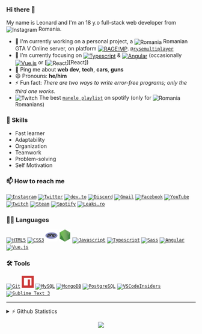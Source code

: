 ### Hi there 👋

My name is Leonard and I'm an 18 y.o full-stack web developer from <img src="https://github.com/LeonardSSH/LeonardSSH/blob/master/romania.png" alt="Instagram" width="26" align="center"> Romania.

- 🏢 I'm currently working on a personal project, a <img src="https://github.com/LeonardSSH/LeonardSSH/blob/master/romania.png" alt="Romania" width="26" align="center"> Romanian GTA V Online server, on platform [<img src="https://github.com/LeonardSSH/LeonardSSH/blob/master/ragemp.png" alt="RAGE:MP" width="20" align="center">][RAGEMP]. [`@rysemultiplayer`]
- 🌱 I’m currently focusing on [<img src="https://github.com/LeonardSSH/LeonardSSH/blob/master/typescript.svg" alt="Typescript" width="26" align="center">][TS] & [<img src="https://github.com/LeonardSSH/LeonardSSH/blob/master/angular.svg" alt="Angular" width="28" align="center">][Angular] (occasionally [<img src="https://github.com/LeonardSSH/LeonardSSH/blob/master/vue.svg" alt="Vue.js" width="26" align="center">][Vue.js] or [<img src="https://github.com/LeonardSSH/LeonardSSH/blob/master/react.svg" alt="React" width="24" align="center">][React])
- 💬 Ping me about **web dev**, **tech**, **cars**, **guns**
- 😄 Pronouns: **he/him**
- ⚡️ Fun fact: *There are two ways to write error-free programs; only the third one works.*
- <img src="https://github.com/LeonardSSH/LeonardSSH/blob/master/spotify.svg" alt="Twitch" width="24" align="center"> The best [`manele playlist`] on spotify (only for <img src="https://github.com/LeonardSSH/LeonardSSH/blob/master/romania.png" alt="Romania" width="26" align="center"> Romanians)

<!--   - A multi purpose, open source [<img src="https://github.com/LeonardSSH/LeonardSSH/blob/master/discord.svg" alt="Discord" width="26" align="center">][`discord`] bot. You can find all related repos [`@TheValetBot`]. -->

<!--
#### 🥅 2020 Goals: 
   - [ ] Contribute more to Open Source projects
   - [ ] Make my own framework for the [`@TheValetBot`]
   - [ ] Finish [`@TheValetBot`] 😂
   - [ ] Learn [<img src="https://github.com/LeonardSSH/LeonardSSH/blob/master/typescript.svg" alt="Typescript" width="26" align="center">][TS] & [<img src="https://github.com/LeonardSSH/LeonardSSH/blob/master/angular.svg" alt="Angular" width="32" align="center">][Angular]
   - [ ] Learn more about API
   - [ ] Make the basic systems required for the GTA V Server [`@rysemultiplayer`]
-->
   
### 🌟 Skills
   - Fast learner
   - Adaptability
   - Organization
   - Teamwork
   - Problem-solving
   - Self Motivation

### 📫 How to reach me
<code>[<img src="https://github.com/LeonardSSH/LeonardSSH/blob/master/instagram.svg" alt="Instagram" width="32px">][Instagram]</code>
<code>[<img src="https://github.com/LeonardSSH/LeonardSSH/blob/master/twitter.svg" alt="Twitter" width="32">][Twitter]</code>
<code>[<img src="https://practicaldev-herokuapp-com.freetls.fastly.net/assets/devlogo-pwa-512.png" alt="dev.to" width="32">][DevTo]</code>
<code>[<img src="https://github.com/LeonardSSH/LeonardSSH/blob/master/discord.svg" alt="Discord" width="32">][Discord]</code>
<code>[<img src="https://github.com/LeonardSSH/LeonardSSH/blob/master/gmail.svg" alt="Gmail" width="32">][Gmail]</code>
<code>[<img src="https://github.com/LeonardSSH/LeonardSSH/blob/master/facebook.svg" alt="Facebook" width="32">][Facebook]</code>
<code>[<img src="https://github.com/LeonardSSH/LeonardSSH/blob/master/youtube.svg" alt="YouTube" width="32">][YouTube]</code>
<code>[<img src="https://github.com/LeonardSSH/LeonardSSH/blob/master/twitch.svg" alt="Twitch" width="32">][Twitch]</code>
<code>[<img src="https://github.com/LeonardSSH/LeonardSSH/blob/master/steam.svg" alt="Steam" width="32">][Steam]</code>
<code>[<img src="https://github.com/LeonardSSH/LeonardSSH/blob/master/spotify.svg" alt="Spotify" width="32">][Spotify]</code>
<code>[<img src="https://github.com/LeonardSSH/LeonardSSH/blob/master/leaks-logo.png" alt="Leaks.ro" width="30">][Leaks-Profile]</code>

### 👨‍💻 Languages
<code>[<img src="https://github.com/LeonardSSH/LeonardSSH/blob/master/html5.svg" alt="HTML5" width="36">][HTML5]</code>
<code>[<img src="https://github.com/LeonardSSH/LeonardSSH/blob/master/css3.svg" alt="CSS3" width="36">][CSS3]</code>
<code>[<img src="https://raw.githubusercontent.com/github/explore/ccc16358ac4530c6a69b1b80c7223cd2744dea83/topics/php/php.png" alt="PHP" width="32">][PHP]</code>
<code>[<img src="https://raw.githubusercontent.com/github/explore/80688e429a7d4ef2fca1e82350fe8e3517d3494d/topics/nodejs/nodejs.png" alt="Node.js" width="32">][Node.js]</code>
<code>[<img src="https://github.com/LeonardSSH/LeonardSSH/blob/master/javascript.svg" alt="Javascript" width="36">][JS]</code>
<code>[<img src="https://github.com/LeonardSSH/LeonardSSH/blob/master/typescript.svg" alt="Typescript" width="36">][TS]</code>
<code>[<img src="https://github.com/LeonardSSH/LeonardSSH/blob/master/sass.svg" alt="Sass" width="36">][Sass]</code>
<code>[<img src="https://github.com/LeonardSSH/LeonardSSH/blob/master/angular.svg" alt="Angular" width="38">][Angular]</code>
<code>[<img src="https://github.com/LeonardSSH/LeonardSSH/blob/master/vue.svg" alt="Vue.js" width="36">][Vue.js]</code>

### 🛠️ Tools
<code>[<img src="https://github.com/LeonardSSH/LeonardSSH/blob/master/git.svg" alt="Git" width="36">][Git]</code>
<code>[<img src="https://raw.githubusercontent.com/github/explore/80688e429a7d4ef2fca1e82350fe8e3517d3494d/topics/npm/npm.png" alt="Node Package Manager" width="32">][npm]</code>
<code>[<img src="https://i.imgur.com/SrEvsTW.png" alt="MySQL" width="32">][MySQL]</code>
<code>[<img src="https://github.com/LeonardSSH/LeonardSSH/blob/master/mongodb.svg" alt="MongoDB" width="32">][MongoDB]</code>
<code>[<img src="https://github.com/LeonardSSH/LeonardSSH/blob/master/postgresql.svg" alt="PostgreSQL" width="32">][PostgreSQL]</code>
<code>[<img src="https://github.com/LeonardSSH/LeonardSSH/blob/master/vscodeinsiders.svg" alt="VSCodeInsiders" width="32">][VSCode Insiders]</code>
<code>[<img src="https://github.com/LeonardSSH/LeonardSSH/blob/master/sublimetext.svg" alt="Sublime Text 3" width="32">][Sublime Text 3]</code>

<hr>

<details>
   <summary>⚡ Github Statistics</summary>
   
   <br>
   
<!--START_SECTION:waka-->
**🐱 My Github Data** 

> 🏆 1,681 Contributions in the Year 2020
 > 
> 📦 51.4 kB Used in Github's Storage 
 > 
> 💼 Opted to Hire
 > 
> 📜 10 Public Repositories
 > 
> 🔑 9 Private Repositories 

**I'm an Early 🐤** 

```text
🌞 Morning    119 commits    ███░░░░░░░░░░░░░░░░░░░░░░   12.03% 
🌆 Daytime    468 commits    ███████████░░░░░░░░░░░░░░   47.32% 
🌃 Evening    354 commits    █████████░░░░░░░░░░░░░░░░   35.79% 
🌙 Night      48 commits     █░░░░░░░░░░░░░░░░░░░░░░░░   4.85%

```
📅 **I'm Most Productive on Thursday** 

```text
Monday       96 commits     ██░░░░░░░░░░░░░░░░░░░░░░░   9.71% 
Tuesday      142 commits    ███░░░░░░░░░░░░░░░░░░░░░░   14.36% 
Wednesday    168 commits    ████░░░░░░░░░░░░░░░░░░░░░   16.99% 
Thursday     210 commits    █████░░░░░░░░░░░░░░░░░░░░   21.23% 
Friday       94 commits     ██░░░░░░░░░░░░░░░░░░░░░░░   9.5% 
Saturday     203 commits    █████░░░░░░░░░░░░░░░░░░░░   20.53% 
Sunday       76 commits     ██░░░░░░░░░░░░░░░░░░░░░░░   7.68%

```


📊 **This Week I Spent My Time On** 

```text
💬 Programming Languages: 
JSON                     2 hrs 39 mins       ████░░░░░░░░░░░░░░░░░░░░░   16.4% 
Markdown                 2 hrs 36 mins       ████░░░░░░░░░░░░░░░░░░░░░   16.02% 
Bash                     2 hrs 35 mins       ████░░░░░░░░░░░░░░░░░░░░░   15.96% 
YAML                     2 hrs 31 mins       ███░░░░░░░░░░░░░░░░░░░░░░   15.49% 
Stylus                   1 hr 44 mins        ██░░░░░░░░░░░░░░░░░░░░░░░   10.7%

🔥 Editors: 
VS Code                  16 hrs 15 mins      █████████████████████████   100.0%

💻 Operating System: 
Windows                  16 hrs 15 mins      █████████████████████████   100.0%

```

**I Mostly Code in CSS** 

```text
CSS                      4 repos             █████████░░░░░░░░░░░░░░░░   36.36% 
JavaScript               3 repos             ██████░░░░░░░░░░░░░░░░░░░   27.27% 
HTML                     2 repos             ████░░░░░░░░░░░░░░░░░░░░░   18.18% 
TSQL                     1 repos             ██░░░░░░░░░░░░░░░░░░░░░░░   9.09% 
TypeScript               1 repos             ██░░░░░░░░░░░░░░░░░░░░░░░   9.09%

```



<!--END_SECTION:waka-->
</details>

<!--START_SECTION:links-->

[`discord`]:               https://discord.com/

[`@TheValetBot`]:          https://github.com/TheValetBot

[RAGEMP]:                  https://rage.mp/
[`@rysemultiplayer`]:      https://github.com/rysemultiplayer


[Instagram]:               https://www.instagram.com/leonardssh22/
[Twitter]:                 https://twitter.com/leonardssh_22
[DevTo]:                   https://dev.to/leonardssh
[Discord]:                 https://discord.com/users/290131759159443457
[Gmail]:                   mailto:contact@leonard.pw
[Facebook]:                https://www.facebook.com/leonardssh22
[YouTube]:                 https://www.youtube.com/LeonardSSH
[Twitch]:                  https://www.twitch.tv/leonardssh22
[Steam]:                   https://steamcommunity.com/id/leonardssh/
[Spotify]:                 https://open.spotify.com/user/dwte9evqj8dph3ke924c7olpt

[HTML5]:                   https://developer.mozilla.org/en-US/docs/Web/HTML
[CSS3]:                    https://developer.mozilla.org/en-US/docs/Web/CSS
[PHP]:                     https://www.php.net/
[Node.js]:                 https://nodejs.org/en/
[JS]:                      https://developer.mozilla.org/en-US/docs/Web/JavaScript
[TS]:                      https://www.typescriptlang.org/
[Sass]:                    https://sass-lang.com/
[Vue.js]:                  https://vuejs.org/
[Angular]:                 https://angular.io/

[Git]:                     https://git-scm.com/
[npm]:                     https://npmjs.com
[MySQL]:                   https://www.mysql.com/
[MongoDB]:                 https://www.mongodb.com/
[PostgreSQL]:              https://www.postgresql.org/
[VSCode Insiders]:         https://code.visualstudio.com/insiders/
[Sublime Text 3]:          https://www.sublimetext.com/

[`manele playlist`]:       https://open.spotify.com/playlist/329xtb1CReijERQqI6dJCV?si=Lhlzc7MGT2yTmI4V46tarA
[Leaks-Profile]:           https://www.leaks.ro/profile/8-leonard/

<!--END_SECTION:links-->

<p align="center">
    <a href="https://pufler.dev/git-badges/" target="_blank"><img src="https://badges.pufler.dev/visits/LeonardSSH/LeonardSSH?style=flat-square&color=6875f5&logo=github"></a>
</p>
